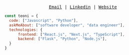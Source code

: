 <samp>
<p align="center">
<a href="mailto:jbn.testoni@gmail.com">Email</a> | <a href="https://www.linkedin.com/in/beatriznorbiato/">Linkedin</a> | <a href="https://jteoni.vercel.app/">Website</a>
</p>
</samp>
  
```js
const teoni = {
  code: ["Javascript", "Python"],
  askMeAbout: ["software developer", "data engineer"],
  technologies: {
      frontend: ["React.js", "Next.js", "TypeScript"],
      backend: ["Flask", "Python", "Node.js"],
  }
}
```

